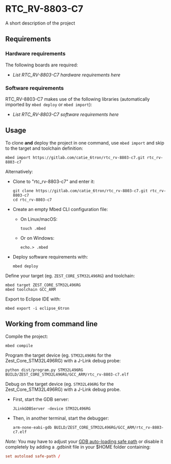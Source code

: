 # RTC_RV-8803-C7
A short description of the project

## Requirements
### Hardware requirements
The following boards are required:

- *List RTC_RV-8803-C7 hardware requirements here*

### Software requirements
RTC_RV-8803-C7 makes use of the following libraries (automatically imported
by `mbed deploy` or `mbed import`):

- *List RTC_RV-8803-C7 software requirements here*

## Usage
To clone **and** deploy the project in one command, use `mbed import` and skip to the
target and toolchain definition:

```shell
mbed import https://gitlab.com/catie_6tron/rtc_rv-8803-c7.git rtc_rv-8803-c7
```

Alternatively:

- Clone to "rtc_rv-8803-c7" and enter it:
  ```shell
  git clone https://gitlab.com/catie_6tron/rtc_rv-8803-c7.git rtc_rv-8803-c7
  cd rtc_rv-8803-c7
  ```

- Create an empty Mbed CLI configuration file:
  - On Linux/macOS:
    ```shell
    touch .mbed
    ```

  - Or on Windows:
    ```shell
    echo.> .mbed
    ```

- Deploy software requirements with:
  ```shell
  mbed deploy
  ```

Define your target (eg. `ZEST_CORE_STM32L496RG`) and toolchain:

```shell
mbed target ZEST_CORE_STM32L496RG
mbed toolchain GCC_ARM
```

Export to Eclipse IDE with:

```shell
mbed export -i eclipse_6tron
```

## Working from command line
Compile the project:

```shell
mbed compile
```

Program the target device (eg. `STM32L496RG` for the Zest_Core_STM32L496RG) with a J-Link
debug probe:

```shell
python dist/program.py STM32L496RG BUILD/ZEST_CORE_STM32L496RG/GCC_ARM/rtc_rv-8803-c7.elf
```

Debug on the target device (eg. `STM32L496RG` for the Zest_Core_STM32L496RG) with a
J-Link debug probe.

- First, start the GDB server:
  ```shell
  JLinkGDBServer -device STM32L496RG
  ```

- Then, in another terminal, start the debugger:
  ```shell
  arm-none-eabi-gdb BUILD/ZEST_CORE_STM32L496RG/GCC_ARM/rtc_rv-8803-c7.elf
  ```

*Note:* You may have to adjust your [GDB auto-loading safe path](https://sourceware.org/gdb/onlinedocs/gdb/Auto_002dloading-safe-path.html#Auto_002dloading-safe-path)
or disable it completely by adding a .gdbinit file in your $HOME folder containing:

```conf
set autoload safe-path /
```
